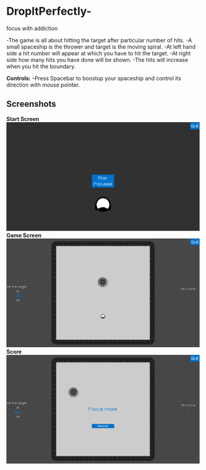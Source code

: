 # DropItPerfectly-
focus with addiction

-The game is all about hitting the target after particular number of hits.
-A small spaceship is the thrower and target is the moving spiral.
-At left hand side a hit number will appear at which you have to hit the target.
-At right side how many hits you have done will be shown.
-The hits will increase when you hit the boundary.

**Controls:**
-Press Spacebar to boostup your spaceship and control its direction with mouse pointer.

## Screenshots
**Start Screen**
![](Assets/Screenshots/MainMenu.png)
**Game Screen**
![](Assets/Screenshots/Game.png)
**Score**
![](Assets/Screenshots/Score.png)
